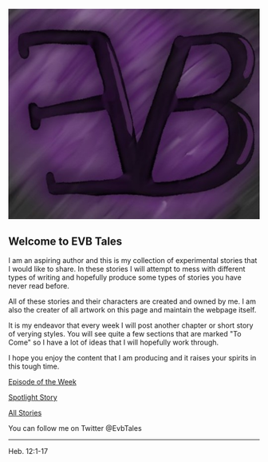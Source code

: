 ![Logo](ProfilePic.jpg)

## Welcome to EVB Tales

I am an aspiring author and this is my collection of experimental stories that I would like to share. In these stories I will attempt to mess with different types of writing and hopefully produce some types of stories you have never read before.

All of these stories and their characters are created and owned by me. I am also the creater of all artwork on this page and maintain the webpage itself.

It is my endeavor that every week I will post another chapter or short story of verying styles. You will see quite a few sections that are marked "To Come" so I have a lot of ideas that I will hopefully work through. 

I hope you enjoy the content that I am producing and it raises your spirits in this tough time.

[Episode of the Week](AuburnE1.md)

[Spotlight Story](Auburn.md)

[All Stories](Stories.md)

You can follow me on Twitter @EvbTales

---

Heb. 12:1-17
